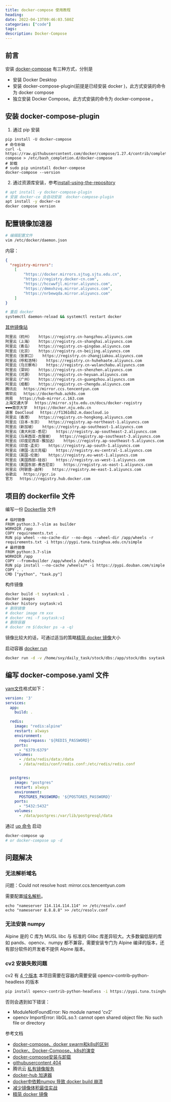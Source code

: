 ```yaml
---
title: docker-compose 使用教程
heading: 
date: 2022-04-13T09:46:03.580Z
categories: ["code"]
tags: 
description: Docker-Compose
---
```



## 前言
安装 [docker-compose](https://docs.docker.com/compose/install/) 有三种方式，分别是
- 安装 Docker Desktop
- 安装 docker-compose-plugin(前提是已经安装 docker )，此方式安装的命令为 docker compose
- 独立安装 Docker Compose。此方式安装的命令为 docker-compose 。




## 安装 docker-compose-plugin
1. 通过 pip 安装
```
pip install -U docker-compose
# 命令补缺
curl -L https://raw.githubusercontent.com/docker/compose/1.27.4/contrib/completion/bash/docker-compose > /etc/bash_completion.d/docker-compose
# 卸载
# sudo pip uninstall docker-compose
docker-compose --version
```

2. 通过资源库安装，参考[install-using-the-repository](https://docs.docker.com/compose/install/linux/#install-using-the-repository)
```bash
# apt install -y docker-compose-plugin
# 安装 docker-ce 会自动安装  docker-compose-plugin
apt install -y docker-ce
docker compose version
```

## 配置镜像加速器

```bash
# 编辑配置文件
vim /etc/docker/daemon.json
```

内容：
```json
{
  "registry-mirrors": 
    [
        "https://docker.mirrors.sjtug.sjtu.edu.cn",
        "https://registry.docker-cn.com",
        "https://hccwwfjl.mirror.aliyuncs.com",
        "https://dmmxhzvq.mirror.aliyuncs.com",
        "https://nrbewqda.mirror.aliyuncs.com"
    ]
}
```

```bash
# 重启 docker
systemctl daemon-reload && systemctl restart docker
```

[其他镜像站](https://imnks.com/8302.html)
```bash
阿里云（杭州）   https://registry.cn-hangzhou.aliyuncs.com
阿里云（上海）   https://registry.cn-shanghai.aliyuncs.com
阿里云（青岛）   https://registry.cn-qingdao.aliyuncs.com
阿里云（北京）   https://registry.cn-beijing.aliyuncs.com
阿里云（张家口）   https://registry.cn-zhangjiakou.aliyuncs.com
阿里云（呼和浩特）   https://registry.cn-huhehaote.aliyuncs.com
阿里云（乌兰察布）   https://registry.cn-wulanchabu.aliyuncs.com
阿里云（深圳）   https://registry.cn-shenzhen.aliyuncs.com
阿里云（河源）   https://registry.cn-heyuan.aliyuncs.com
阿里云（广州）   https://registry.cn-guangzhou.aliyuncs.com
阿里云（成都）   https://registry.cn-chengdu.aliyuncs.com
腾讯云   https://mirror.ccs.tencentyun.com
微软云   https://dockerhub.azk8s.com
网易   https://hub-mirror.c.163.com
上海交通大学   https://mirror.sjtu.edu.cn/docs/docker-registry
❤❤❤南京大学   https://docker.nju.edu.cn
道客 DaoCloud   https://f1361db2.m.daocloud.io
阿里云（香港）   https://registry.cn-hongkong.aliyuncs.com
阿里云（日本-东京）   https://registry.ap-northeast-1.aliyuncs.com
阿里云（新加坡）   https://registry.ap-southeast-1.aliyuncs.com
阿里云（澳大利亚-悉尼）   https://registry.ap-southeast-2.aliyuncs.com
阿里云（马来西亚-吉隆坡）   https://registry.ap-southeast-3.aliyuncs.com
阿里云（印度尼西亚-雅加达）   https://registry.ap-southeast-5.aliyuncs.com
阿里云（印度-孟买）   https://registry.ap-south-1.aliyuncs.com
阿里云（德国-法兰克福）   https://registry.eu-central-1.aliyuncs.com
阿里云（英国-伦敦）   https://registry.eu-west-1.aliyuncs.com
阿里云（美国西部-硅谷）   https://registry.us-west-1.aliyuncs.com
阿里云（美国东部-弗吉尼亚）   https://registry.us-east-1.aliyuncs.com
阿里云（阿联酋-迪拜）   https://registry.me-east-1.aliyuncs.com
谷歌云   https://gcr.io
官方   https://registry.hub.docker.com
```


## 项目的 dockerfile 文件


编写一份 [Dockerfile](https://yeasy.gitbook.io/docker_practice/image/build) 文件
```
# 临时镜像
FROM python:3.7-slim as builder
WORKDIR /app
COPY requirements.txt .
RUN pip wheel --no-cache-dir --no-deps --wheel-dir /app/wheels -r requirements.txt -i https://pypi.tuna.tsinghua.edu.cn/simple 
# 最终镜像
FROM python:3.7-slim 
WORKDIR /app
COPY --from=builder /app/wheels /wheels
RUN pip install --no-cache /wheels/* -i https://pypi.douban.com/simple
COPY . .
CMD ["python", "task.py"]
```

构件镜像
```bash
docker build -t sxytask:v1 .
docker images
docker history sxytask:v1
# 删除镜像
# docker image rm xxx
# docker rmi -f sxytask:v1
# 删除容器
# docker rm $(docker ps -a -q)
```

镜像比较大的话，可通过适当的策略[精简 docker 镜像](https://shenxianpeng.github.io/2022/01/docker-best-practice/)大小

启动容器 [docker run](https://yeasy.gitbook.io/docker_practice/container/run)
```bash
docker run -d -v /home/sxy/daily_task/stock/dbs:/app/stock/dbs sxytask:v1
```

## 编写 docker-compose.yaml 文件

[yam文件](https://yeasy.gitbook.io/docker_practice/compose/compose_file)格式如下：

```yaml
version: '3'
services: 
  app:
    build: .

  redis:
    image: "redis:alpine"
    restart: always
    environment:
      requirepass: '${REDIS_PASSWORD}'
    ports:
      - "6379:6379"
    volumes:
      - /data/redis/data:/data
      - /data/redis/conf/redis.conf:/etc/redis/redis.conf


  postgres:
    image: "postgres"
    restart: always
    environment:
      POSTGRES_PASSWORD: '${POSTGRES_PASSWORD}'
    ports:
      - "5432:5432"
    volumes:
      - /data/postgres:/var/lib/postgresql/data
```

通过 [up 命令](https://yeasy.gitbook.io/docker_practice/compose/commands#up) 启动
```bash
docker-compose up
# or docker-compose up -d
```

## 问题解决

### 无法解析域名

问题：Could not resolve host: mirror.ccs.tencentyun.com

需要配置[域名解析](https://sxy91.com/posts/centos-dns/)。
```
echo "nameserver 114.114.114.114" >> /etc/resolv.conf
echo "nameserver 8.8.8.8" >> /etc/resolv.conf
```

### 无法安装 numpy

Alpine 是的 C 库为 MUSL libc 与 标准的 Glibc 库差异较大。大多数偏低层的库如 pands、opencv、numpy 都不兼容，需要安装专门为 Alpine 编译的版本，还有部分软件的开发者不提供 Alpine 版本。 

### cv2 安装失败问题

cv2 有 [4 个版本](https://pypi.org/project/opencv-python/)
本项目需要在容器内需要安装 opencv-contrib-python-headless 的版本

```bash
pip install opencv-contrib-python-headless -i https://pypi.tuna.tsinghua.edu.cn/simple 
```

否则会遇到如下错误：
- ModuleNotFoundError: No module named 'cv2'
- opencv ImportError: libGL.so.1: cannot open shared object file: No such file or directory






参考文档
- [docker-compose、docker swarm和k8s的区别](https://www.jianshu.com/p/2a9ae69c337d)
- [Docker、Docker-Compose、k8s的演变](https://juejin.cn/post/6844904046025768974)
- [docker-compose安装与卸载](https://yeasy.gitbook.io/docker_practice/compose/install)
- [githubusercontent 404](https://github.com/hawtim/hawtim.github.io/issues/10)
- 腾讯云 [私有镜像服务](https://console.cloud.tencent.com/tke2/registry/user/self?rid=4)
- [docker-hub 加速器](https://yeasy.gitbook.io/docker_practice/install/mirror)
- [docker中依赖numpy 导致 docker build 崩溃](https://stackoverflow.com/questions/63163058/collecting-numpy-causes-docker-build-to-crash)
- [减少镜像体积最佳实战](https://shenxianpeng.github.io/2022/01/docker-best-practice/)
- [精简 docker 镜像](https://zhuanlan.zhihu.com/p/341011419)